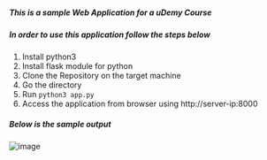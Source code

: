 ##### This is a sample Web Application for a uDemy Course
##### In order to use this application follow the steps below

1. Install python3
2. Install flask module for python
3. Clone the Repository on the target machine
4. Go the directory
5. Run `python3 app.py`
6. Access the application from browser using http://server-ip:8000

##### Below is the sample output
![image](https://github.com/user-attachments/assets/b29ca362-054e-4f74-b018-998c5df106ca)
